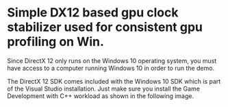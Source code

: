 # Simple DX12 based gpu clock stabilizer used for consistent gpu profiling on Win.

Since DirectX 12 only runs on the Windows 10 operating system, you must have access to a computer running Windows 10 in order to run the demo.

The DirectX 12 SDK comes included with the Windows 10 SDK which is part of the Visual Studio installation. Just make sure you install the Game Development with C++ workload as shown in the following image.
